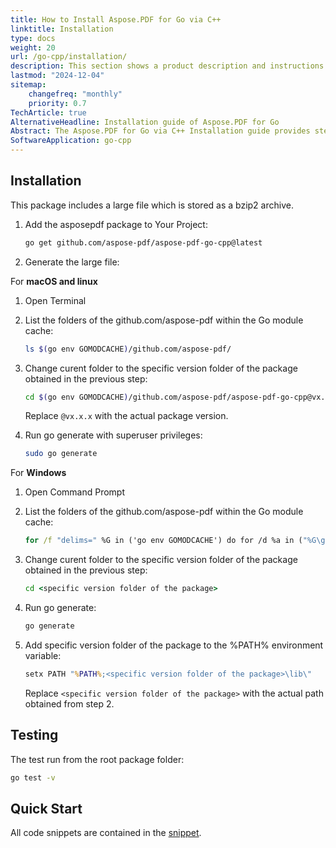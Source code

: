 ```yaml
---
title: How to Install Aspose.PDF for Go via C++
linktitle: Installation
type: docs
weight: 20
url: /go-cpp/installation/
description: This section shows a product description and instructions for installing Aspose.PDF for Go on your own.
lastmod: "2024-12-04"
sitemap:
    changefreq: "monthly"
    priority: 0.7
TechArticle: true
AlternativeHeadline: Installation guide of Aspose.PDF for Go
Abstract: The Aspose.PDF for Go via C++ Installation guide provides step-by-step instructions to install and configure the library for use in Go projects with C++ integration. It covers various installation methods, including manual setup and using package managers like NuGet. The guide also outlines system requirements, dependencies, and the necessary configuration steps to ensure seamless integration into development environments. This documentation helps developers get started with creating, reading, and manipulating PDF documents in Go via C++ effectively.     
SoftwareApplication: go-cpp
---
```


## Installation

This package includes a large file which is stored as a bzip2 archive.

1. Add the asposepdf package to Your Project:

    ```sh
    go get github.com/aspose-pdf/aspose-pdf-go-cpp@latest
    ```

2. Generate the large file:

For **macOS and linux**

  1. Open Terminal

  1. List the folders of the github.com/aspose-pdf within the Go module cache:

        ```sh
        ls $(go env GOMODCACHE)/github.com/aspose-pdf/
        ```

  1. Change curent folder to the specific version folder of the package obtained in the previous step:

      ```sh
      cd $(go env GOMODCACHE)/github.com/aspose-pdf/aspose-pdf-go-cpp@vx.x.x
      ```

      Replace `@vx.x.x` with the actual package version.

  1. Run go generate with superuser privileges:

      ```sh
      sudo go generate
      ```

For **Windows**

  1. Open Command Prompt
  
  1. List the folders of the github.com/aspose-pdf within the Go module cache:

      ```cmd
      for /f "delims=" %G in ('go env GOMODCACHE') do for /d %a in ("%G\github.com\aspose-pdf\*") do echo %~fa
      ```

  1. Change curent folder to the specific version folder of the package obtained in the previous step:

      ```cmd
      cd <specific version folder of the package>
      ```

  1. Run go generate:

      ```cmd
      go generate
      ```

  1. Add specific version folder of the package to the %PATH% environment variable:

      ```cmd
      setx PATH "%PATH%;<specific version folder of the package>\lib\"
      ```

      Replace `<specific version folder of the package>` with the actual path obtained from step 2.

## Testing

The test run from the root package folder:

```sh
go test -v
```

## Quick Start

All code snippets are contained in the [snippet](https://github.com/aspose-pdf/aspose-pdf-go-cpp).